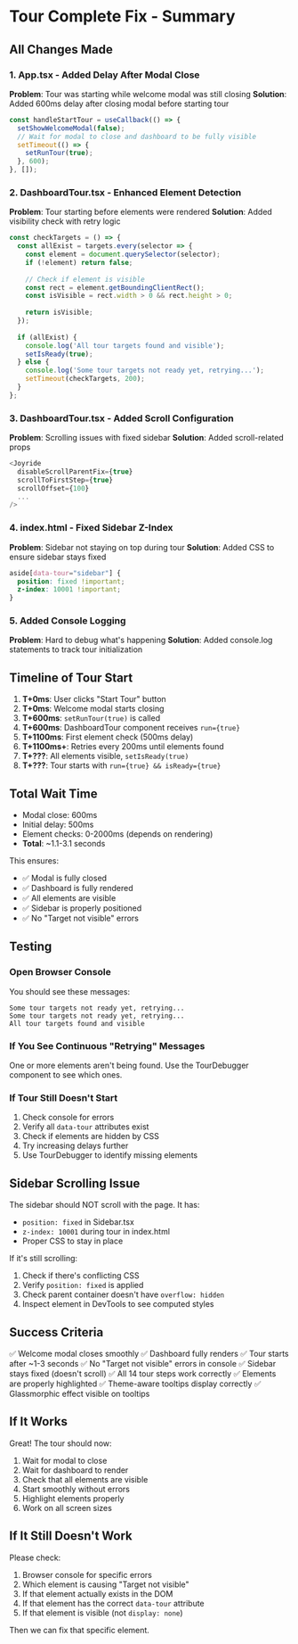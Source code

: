 # Tour Complete Fix - Summary

## All Changes Made

### 1. App.tsx - Added Delay After Modal Close
**Problem**: Tour was starting while welcome modal was still closing
**Solution**: Added 600ms delay after closing modal before starting tour

```typescript
const handleStartTour = useCallback(() => {
  setShowWelcomeModal(false);
  // Wait for modal to close and dashboard to be fully visible
  setTimeout(() => {
    setRunTour(true);
  }, 600);
}, []);
```

### 2. DashboardTour.tsx - Enhanced Element Detection
**Problem**: Tour starting before elements were rendered
**Solution**: Added visibility check with retry logic

```typescript
const checkTargets = () => {
  const allExist = targets.every(selector => {
    const element = document.querySelector(selector);
    if (!element) return false;
    
    // Check if element is visible
    const rect = element.getBoundingClientRect();
    const isVisible = rect.width > 0 && rect.height > 0;
    
    return isVisible;
  });
  
  if (allExist) {
    console.log('All tour targets found and visible');
    setIsReady(true);
  } else {
    console.log('Some tour targets not ready yet, retrying...');
    setTimeout(checkTargets, 200);
  }
};
```

### 3. DashboardTour.tsx - Added Scroll Configuration
**Problem**: Scrolling issues with fixed sidebar
**Solution**: Added scroll-related props

```typescript
<Joyride
  disableScrollParentFix={true}
  scrollToFirstStep={true}
  scrollOffset={100}
  ...
/>
```

### 4. index.html - Fixed Sidebar Z-Index
**Problem**: Sidebar not staying on top during tour
**Solution**: Added CSS to ensure sidebar stays fixed

```css
aside[data-tour="sidebar"] {
  position: fixed !important;
  z-index: 10001 !important;
}
```

### 5. Added Console Logging
**Problem**: Hard to debug what's happening
**Solution**: Added console.log statements to track tour initialization

## Timeline of Tour Start

1. **T+0ms**: User clicks "Start Tour" button
2. **T+0ms**: Welcome modal starts closing
3. **T+600ms**: `setRunTour(true)` is called
4. **T+600ms**: DashboardTour component receives `run={true}`
5. **T+1100ms**: First element check (500ms delay)
6. **T+1100ms+**: Retries every 200ms until elements found
7. **T+???**: All elements visible, `setIsReady(true)`
8. **T+???**: Tour starts with `run={true} && isReady={true}`

## Total Wait Time
- Modal close: 600ms
- Initial delay: 500ms
- Element checks: 0-2000ms (depends on rendering)
- **Total**: ~1.1-3.1 seconds

This ensures:
- ✅ Modal is fully closed
- ✅ Dashboard is fully rendered
- ✅ All elements are visible
- ✅ Sidebar is properly positioned
- ✅ No "Target not visible" errors

## Testing

### Open Browser Console
You should see these messages:
```
Some tour targets not ready yet, retrying...
Some tour targets not ready yet, retrying...
All tour targets found and visible
```

### If You See Continuous "Retrying" Messages
One or more elements aren't being found. Use the TourDebugger component to see which ones.

### If Tour Still Doesn't Start
1. Check console for errors
2. Verify all `data-tour` attributes exist
3. Check if elements are hidden by CSS
4. Try increasing delays further
5. Use TourDebugger to identify missing elements

## Sidebar Scrolling Issue

The sidebar should NOT scroll with the page. It has:
- `position: fixed` in Sidebar.tsx
- `z-index: 10001` during tour in index.html
- Proper CSS to stay in place

If it's still scrolling:
1. Check if there's conflicting CSS
2. Verify `position: fixed` is applied
3. Check parent container doesn't have `overflow: hidden`
4. Inspect element in DevTools to see computed styles

## Success Criteria

✅ Welcome modal closes smoothly
✅ Dashboard fully renders
✅ Tour starts after ~1-3 seconds
✅ No "Target not visible" errors in console
✅ Sidebar stays fixed (doesn't scroll)
✅ All 14 tour steps work correctly
✅ Elements are properly highlighted
✅ Theme-aware tooltips display correctly
✅ Glassmorphic effect visible on tooltips

## If It Works

Great! The tour should now:
1. Wait for modal to close
2. Wait for dashboard to render
3. Check that all elements are visible
4. Start smoothly without errors
5. Highlight elements properly
6. Work on all screen sizes

## If It Still Doesn't Work

Please check:
1. Browser console for specific errors
2. Which element is causing "Target not visible"
3. If that element actually exists in the DOM
4. If that element has the correct `data-tour` attribute
5. If that element is visible (not `display: none`)

Then we can fix that specific element.